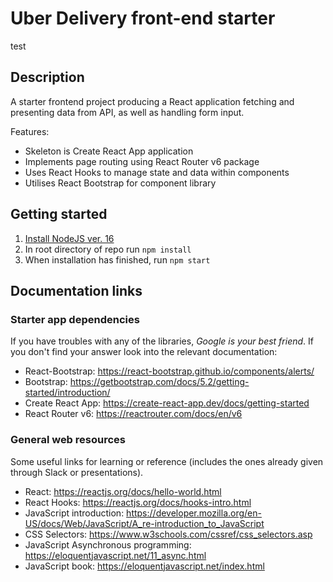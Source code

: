 # Uber Delivery front-end starter

test

## Description

A starter frontend project producing a React application fetching and presenting data from API, as well as handling form input.

Features:
* Skeleton is Create React App application
* Implements page routing using React Router v6 package
* Uses React Hooks to manage state and data within components
* Utilises React Bootstrap for component library

## Getting started

1. [Install NodeJS ver. 16](https://nodejs.org/en/download/)
2. In root directory of repo run `npm install`
3. When installation has finished, run `npm start`

## Documentation links

### Starter app dependencies

If you have troubles with any of the libraries, *Google is your best friend*. If you don't find your answer look into the relevant documentation:

* React-Bootstrap: https://react-bootstrap.github.io/components/alerts/
* Bootstrap: https://getbootstrap.com/docs/5.2/getting-started/introduction/
* Create React App: https://create-react-app.dev/docs/getting-started
* React Router v6: https://reactrouter.com/docs/en/v6

### General web resources

Some useful links for learning or reference (includes the ones already given through Slack or presentations).

* React: https://reactjs.org/docs/hello-world.html
* React Hooks: https://reactjs.org/docs/hooks-intro.html
* JavaScript introduction: https://developer.mozilla.org/en-US/docs/Web/JavaScript/A_re-introduction_to_JavaScript
* CSS Selectors: https://www.w3schools.com/cssref/css_selectors.asp
* JavaScript Asynchronous programming: https://eloquentjavascript.net/11_async.html
* JavaScript book: https://eloquentjavascript.net/index.html
